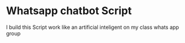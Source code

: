 # Whatsapp chatbot Script
 I build this Script work like an artificial inteligent on my class whats app group
